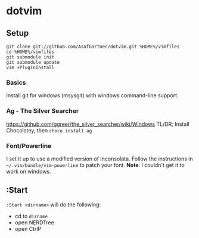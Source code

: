 dotvim
======

## Setup
```
git clone git://github.com/AsafGartner/dotvim.git %HOME%/vimfiles
cd %HOME%/vimfiles
git submodule init
git submodule update
vim +PluginInstall
```

### Basics
Install git for windows (msysgit) with windows command-line support.

### Ag - The Silver Searcher
https://github.com/ggreer/the_silver_searcher/wiki/Windows
TL/DR; Install Chocolatey, then `choco install ag`

### Font/Powerline
I set it up to use a modified version of Inconsolata.
Follow the instructions in `~/.vim/bundle/vim-powerline` to patch your font.
**Note**: I couldn't get it to work on windows.

## :Start

`:Start <dirname>` will do the following:
  * cd to `dirname`
  * open NERDTree
  * open CtrlP
